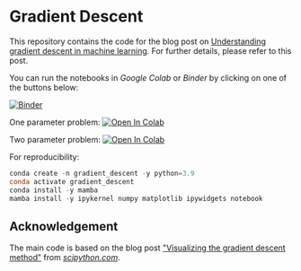 # Gradient Descent

This repository contains the code for the blog post on [Understanding gradient descent in machine learning](https://www.fabriziomusacchio.com/blog/2023-03-27-gradient_descent/). For further details, please refer to this  post.

You can run the notebooks in *Google Colab* or *Binder* by clicking on one of the buttons below:

[![Binder](https://mybinder.org/badge_logo.svg)](https://mybinder.org/v2/gh/FabrizioMusacchio/gradient_descent/HEAD)

One parameter problem:
[![Open In Colab](https://colab.research.google.com/assets/colab-badge.svg)](https://colab.research.google.com/github/FabrizioMusacchio/gradient_descent/blob/master/gradient_descent_demo_1D.ipynb)  

Two parameter problem:
[![Open In Colab](https://colab.research.google.com/assets/colab-badge.svg)](https://colab.research.google.com/github/FabrizioMusacchio/gradient_descent/blob/master/gradient_descent_demo_2D.ipynb)   


For reproducibility:

```powershell
conda create -n gradient_descent -y python=3.9
conda activate gradient_descent
conda install -y mamba
mamba install -y ipykernel numpy matplotlib ipywidgets notebook
```

## Acknowledgement
The main code is based on the blog post ["Visualizing the gradient descent method"](https://scipython.com/blog/visualizing-the-gradient-descent-method/) from [*scipython.com*](https://scipython.com).